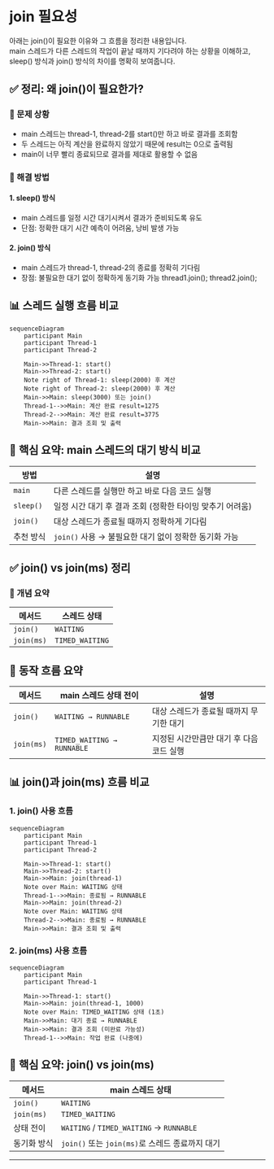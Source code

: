 # join 필요성

아래는 join()이 필요한 이유와 그 흐름을 정리한 내용입니다.  
main 스레드가 다른 스레드의 작업이 끝날 때까지 기다려야 하는 상황을 이해하고,  
sleep() 방식과 join() 방식의 차이를 명확히 보여줍니다.

## ✅ 정리: 왜 join()이 필요한가?
### 🔹 문제 상황
- main 스레드는 thread-1, thread-2를 start()만 하고 바로 결과를 조회함
- 두 스레드는 아직 계산을 완료하지 않았기 때문에 result는 0으로 출력됨
- main이 너무 빨리 종료되므로 결과를 제대로 활용할 수 없음

### 🔹 해결 방법
#### 1. sleep() 방식
- main 스레드를 일정 시간 대기시켜서 결과가 준비되도록 유도
- 단점: 정확한 대기 시간 예측이 어려움, 낭비 발생 가능
#### 2. join() 방식
- main 스레드가 thread-1, thread-2의 종료를 정확히 기다림
- 장점: 불필요한 대기 없이 정확하게 동기화 가능
thread1.join();
thread2.join();

## 📊 스레드 실행 흐름 비교
```mermaid
sequenceDiagram
    participant Main
    participant Thread-1
    participant Thread-2

    Main->>Thread-1: start()
    Main->>Thread-2: start()
    Note right of Thread-1: sleep(2000) 후 계산
    Note right of Thread-2: sleep(2000) 후 계산
    Main->>Main: sleep(3000) 또는 join()
    Thread-1-->>Main: 계산 완료 result=1275
    Thread-2-->>Main: 계산 완료 result=3775
    Main->>Main: 결과 조회 및 출력
```


## 📌 핵심 요약: main 스레드의 대기 방식 비교

| 방법       | 설명                                                             |
|------------|------------------------------------------------------------------|
| `main`     | 다른 스레드를 실행만 하고 바로 다음 코드 실행                     |
| `sleep()`  | 일정 시간 대기 후 결과 조회 (정확한 타이밍 맞추기 어려움)         |
| `join()`   | 대상 스레드가 종료될 때까지 정확하게 기다림                      |
| 추천 방식  | `join()` 사용 → 불필요한 대기 없이 정확한 동기화 가능             |


## ✅ join() vs join(ms) 정리

### 🔹 개념 요약

| 메서드       | 스레드 상태       |
|--------------|-------------------|
| `join()`     | `WAITING`         |
| `join(ms)`   | `TIMED_WAITING`   |


## 🔹 동작 흐름 요약

| 메서드       | main 스레드 상태 전이         | 설명                                 |
|--------------|-------------------------------|--------------------------------------|
| `join()`     | `WAITING → RUNNABLE`          | 대상 스레드가 종료될 때까지 무기한 대기 |
| `join(ms)`   | `TIMED_WAITING → RUNNABLE`    | 지정된 시간만큼만 대기 후 다음 코드 실행 |


## 📊 join()과 join(ms) 흐름 비교
### 1. join() 사용 흐름
```mermaid
sequenceDiagram
    participant Main
    participant Thread-1
    participant Thread-2

    Main->>Thread-1: start()
    Main->>Thread-2: start()
    Main->>Main: join(thread-1)
    Note over Main: WAITING 상태
    Thread-1-->>Main: 종료됨 → RUNNABLE
    Main->>Main: join(thread-2)
    Note over Main: WAITING 상태
    Thread-2-->>Main: 종료됨 → RUNNABLE
    Main->>Main: 결과 조회 및 출력
```


### 2. join(ms) 사용 흐름
```mermaid
sequenceDiagram
    participant Main
    participant Thread-1

    Main->>Thread-1: start()
    Main->>Main: join(thread-1, 1000)
    Note over Main: TIMED_WAITING 상태 (1초)
    Main->>Main: 대기 종료 → RUNNABLE
    Main->>Main: 결과 조회 (미완료 가능성)
    Thread-1-->>Main: 작업 완료 (나중에)
```


## 📌 핵심 요약: join() vs join(ms)

| 메서드       | main 스레드 상태           |
|--------------|-----------------------------|
| `join()`     | `WAITING`                   |
| `join(ms)`   | `TIMED_WAITING`             |
| 상태 전이     | `WAITING` / `TIMED_WAITING` → `RUNNABLE` |
| 동기화 방식   | `join()` 또는 `join(ms)`로 스레드 종료까지 대기 |

---

